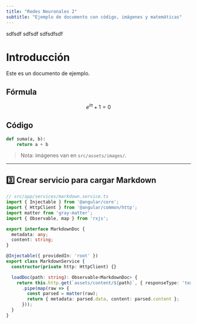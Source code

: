 ```yaml
---
title: "Redes Neuronales 2"
subtitle: "Ejemplo de documento con código, imágenes y matemáticas"
---
```


sdfsdf
sdfsdf
sdfsdfsdf
# Introducción

Este es un documento de ejemplo.

## Fórmula

$$
e^{i \pi} + 1 = 0
$$

## Código

```python
def suma(a, b):
    return a + b
```

> Nota: imágenes van en `src/assets/images/`.

---

## 3️⃣ Crear servicio para cargar Markdown

```ts
// src/app/services/markdown.service.ts
import { Injectable } from '@angular/core';
import { HttpClient } from '@angular/common/http';
import matter from 'gray-matter';
import { Observable, map } from 'rxjs';

export interface MarkdownDoc {
  metadata: any;
  content: string;
}

@Injectable({ providedIn: 'root' })
export class MarkdownService {
  constructor(private http: HttpClient) {}

  loadDoc(path: string): Observable<MarkdownDoc> {
    return this.http.get(`assets/content/${path}`, { responseType: 'text' })
      .pipe(map(raw => {
        const parsed = matter(raw);
        return { metadata: parsed.data, content: parsed.content };
      }));
  }
}

